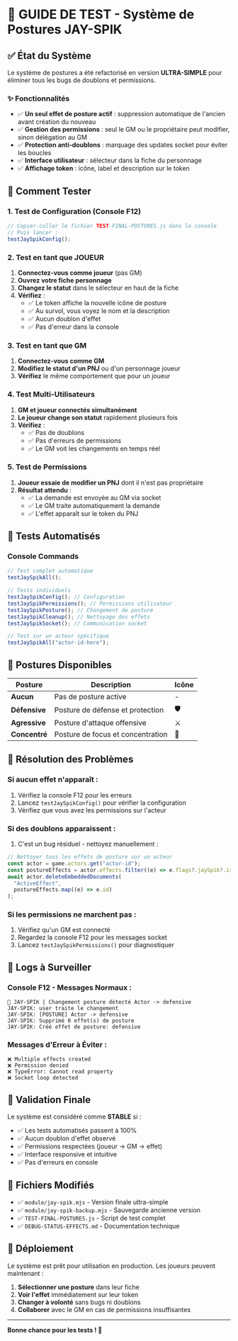 # 🧪 GUIDE DE TEST - Système de Postures JAY-SPIK

## ✅ État du Système

Le système de postures a été refactorisé en version **ULTRA-SIMPLE** pour éliminer tous les bugs de doublons et permissions.

### ✨ Fonctionnalités

- ✅ **Un seul effet de posture actif** : suppression automatique de l'ancien avant création du nouveau
- ✅ **Gestion des permissions** : seul le GM ou le propriétaire peut modifier, sinon délégation au GM
- ✅ **Protection anti-doublons** : marquage des updates socket pour éviter les boucles
- ✅ **Interface utilisateur** : sélecteur dans la fiche du personnage
- ✅ **Affichage token** : icône, label et description sur le token

## 🚀 Comment Tester

### 1. Test de Configuration (Console F12)

```javascript
// Copier-coller le fichier TEST-FINAL-POSTURES.js dans la console
// Puis lancer :
testJaySpikConfig();
```

### 2. Test en tant que JOUEUR

1. **Connectez-vous comme joueur** (pas GM)
2. **Ouvrez votre fiche personnage**
3. **Changez le statut** dans le sélecteur en haut de la fiche
4. **Vérifiez** :
   - ✅ Le token affiche la nouvelle icône de posture
   - ✅ Au survol, vous voyez le nom et la description
   - ✅ Aucun doublon d'effet
   - ✅ Pas d'erreur dans la console

### 3. Test en tant que GM

1. **Connectez-vous comme GM**
2. **Modifiez le statut d'un PNJ** ou d'un personnage joueur
3. **Vérifiez** le même comportement que pour un joueur

### 4. Test Multi-Utilisateurs

1. **GM et joueur connectés simultanément**
2. **Le joueur change son statut** rapidement plusieurs fois
3. **Vérifiez** :
   - ✅ Pas de doublons
   - ✅ Pas d'erreurs de permissions
   - ✅ Le GM voit les changements en temps réel

### 5. Test de Permissions

1. **Joueur essaie de modifier un PNJ** dont il n'est pas propriétaire
2. **Résultat attendu** :
   - ✅ La demande est envoyée au GM via socket
   - ✅ Le GM traite automatiquement la demande
   - ✅ L'effet apparaît sur le token du PNJ

## 🧪 Tests Automatisés

### Console Commands

```javascript
// Test complet automatique
testJaySpikAll();

// Tests individuels
testJaySpikConfig(); // Configuration
testJaySpikPermissions(); // Permissions utilisateur
testJaySpikPosture(); // Changement de posture
testJaySpikCleanup(); // Nettoyage des effets
testJaySpikSocket(); // Communication socket

// Test sur un acteur spécifique
testJaySpikAll("actor-id-here");
```

## 🎯 Postures Disponibles

| Posture       | Description                       | Icône |
| ------------- | --------------------------------- | ----- |
| **Aucun**     | Pas de posture active             | -     |
| **Défensive** | Posture de défense et protection  | 🛡️    |
| **Agressive** | Posture d'attaque offensive       | ⚔️    |
| **Concentré** | Posture de focus et concentration | 🧠    |

## 🐛 Résolution des Problèmes

### Si aucun effet n'apparaît :

1. Vérifiez la console F12 pour les erreurs
2. Lancez `testJaySpikConfig()` pour vérifier la configuration
3. Vérifiez que vous avez les permissions sur l'acteur

### Si des doublons apparaissent :

1. C'est un bug résiduel - nettoyez manuellement :

```javascript
// Nettoyer tous les effets de posture sur un acteur
const actor = game.actors.get("actor-id");
const postureEffects = actor.effects.filter((e) => e.flags?.jaySpik?.isPosture);
await actor.deleteEmbeddedDocuments(
  "ActiveEffect",
  postureEffects.map((e) => e.id)
);
```

### Si les permissions ne marchent pas :

1. Vérifiez qu'un GM est connecté
2. Regardez la console F12 pour les messages socket
3. Lancez `testJaySpikPermissions()` pour diagnostiquer

## 📝 Logs à Surveiller

### Console F12 - Messages Normaux :

```
🎯 JAY-SPIK | Changement posture détecté Actor -> defensive
JAY-SPIK: user traite le changement
JAY-SPIK: [POSTURE] Actor -> defensive
JAY-SPIK: Supprimé 0 effet(s) de posture
JAY-SPIK: Créé effet de posture: defensive
```

### Messages d'Erreur à Éviter :

```
❌ Multiple effects created
❌ Permission denied
❌ TypeError: Cannot read property
❌ Socket loop detected
```

## 🎉 Validation Finale

Le système est considéré comme **STABLE** si :

- ✅ Les tests automatisés passent à 100%
- ✅ Aucun doublon d'effet observé
- ✅ Permissions respectées (joueur → GM → effet)
- ✅ Interface responsive et intuitive
- ✅ Pas d'erreurs en console

## 🔧 Fichiers Modifiés

- ✅ `module/jay-spik.mjs` - Version finale ultra-simple
- ✅ `module/jay-spik-backup.mjs` - Sauvegarde ancienne version
- ✅ `TEST-FINAL-POSTURES.js` - Script de test complet
- ✅ `DEBUG-STATUS-EFFECTS.md` - Documentation technique

## 🚀 Déploiement

Le système est prêt pour utilisation en production. Les joueurs peuvent maintenant :

1. **Sélectionner une posture** dans leur fiche
2. **Voir l'effet** immédiatement sur leur token
3. **Changer à volonté** sans bugs ni doublons
4. **Collaborer** avec le GM en cas de permissions insuffisantes

---

**Bonne chance pour les tests ! 🎲**
